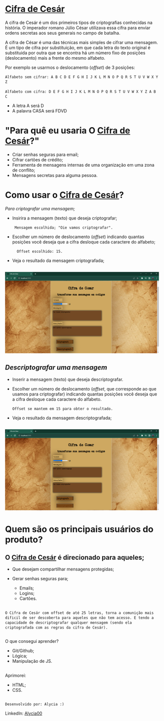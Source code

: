 # <a href="http://localhost:3000/">Cifra de Cesár</a>

A cifra de Cesár é um dos primeiros tipos de criptografias conhecidas na história.
O imperador romano Júlio César utilizava essa cifra para enviar
ordens secretas aos seus generais no campo de batalha.

A cifra de César é uma das técnicas mais simples de cifrar uma mensagem. É um
tipo de cifra por substituição, em que cada letra do texto original é
substituida por outra que se encontra há um número fixo de posições
(deslocamento) mais a frente do mesmo alfabeto.

Por exemplo se usarmos o deslocamento (_offset_) de 3 posições:

    Alfabeto sem cifrar: A B C D E F G H I J K L M N O P Q R S T U V W X Y Z

    Alfabeto com cifra: D E F G H I J K L M N O P Q R S T U V W X Y Z A B C

   * A letra A será D
   * A palavra CASA será FDVD


##
# "Para quê eu usaria O <a href="http://localhost:3000/">Cifra de Cesár</a>?"

* Criar senhas seguras para email;
* Cifrar cartões de crédito;
* Ferramenta de mensagens internas de uma organização
  em uma zona de conflito;
* Mensagens secretas para alguma pessoa.


##

# Como usar o <a href="http://localhost:3000/">Cifra de Cesár</a>?

 _Para criptografar uma mensagem;_

  - Insirira a mensagem (texto) que deseja criptografar; 
      
         Mensagem escolhida; "Oie vamos criptografar".

  - Escolher um número de deslocamento (_offset_) indicando quantas posições 
  você deseja que a cifra desloque cada caractere do alfabeto;

          Offset escolhido: 15.

  - Veja o resultado da mensagem criptografada;

## ![Alt text](<Captura de tela 2023-07-27 123620.png>)



## _Descriptografar uma mensagem_
  - Inserir a mensagem (texto) que deseja descriptografar. 

  - Escolher um número de deslocamento (_offset_, que corresponde ao que usamos para criptografar) indicando quantas posições você deseja que a cifra desloque cada caractere do alfabeto.  

        Offset se mantem em 15 para obter o resultado.

  - Veja o resultado da mensagem descriptografada;
## ![Alt text](<Captura de tela 2023-07-27 123657.png>)


##

# Quem são os principais usuários do produto?

 ## O <a href="http://localhost:3000/">Cifra de Cesár</a> é direcionado para aqueles;
* Que desejam compartilhar mensagens protegidas;

* Gerar senhas seguras para;

   * Emails;
   * Logins;
   * Cartões.


##

    O Cifra de Cesár com offset de até 25 letras, torna a comunição mais dificil de ser descoberta para aqueles que não tem acesso. E tendo a capacidade de descriptografar qualquer mensagem (sendo ela criptografada com as regras da cifra de Cesár).

    
 ##

O que consegui aprender?

* Git/Github;
* Lógica;
* Manipulação de JS.

##
Aprimorei: 
* HTML;
* CSS.

##
    Desenvolvido por: Alycia :)

 LinkedIn: <a href= https://www.linkedin.com/in/alyciag2004/>Alycia00</a>
 



